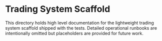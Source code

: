 # Trading System Scaffold

This directory holds high level documentation for the lightweight trading
system scaffold shipped with the tests.  Detailed operational runbooks
are intentionally omitted but placeholders are provided for future work.
